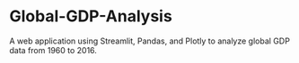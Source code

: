# Global-GDP-Analysis
A web application using Streamlit, Pandas, and Plotly to analyze global GDP data from 1960 to 2016.
